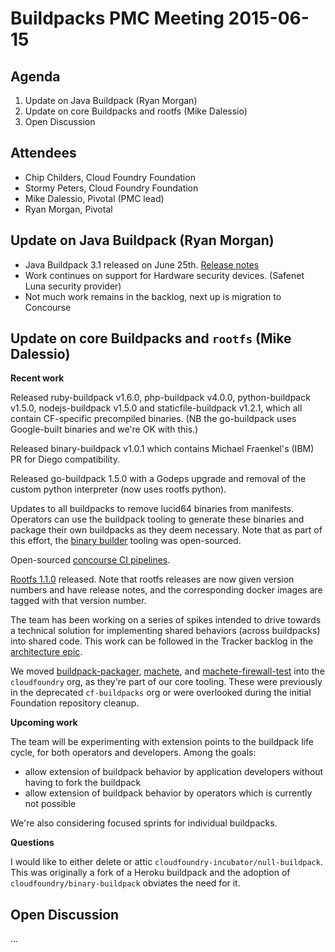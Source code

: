 # Buildpacks PMC Meeting 2015-06-15

## Agenda

1. Update on Java Buildpack (Ryan Morgan)
2. Update on core Buildpacks and rootfs (Mike Dalessio)
3. Open Discussion


## Attendees

* Chip Childers, Cloud Foundry Foundation
* Stormy Peters, Cloud Foundry Foundation
* Mike Dalessio, Pivotal (PMC lead)
* Ryan Morgan, Pivotal


## Update on Java Buildpack (Ryan Morgan)

* Java Buildpack 3.1 released on June 25th.  [Release notes](https://github.com/cloudfoundry/java-buildpack/releases/tag/v3.1)
* Work continues on support for Hardware security devices. (Safenet Luna security provider)
* Not much work remains in the backlog, next up is migration to Concourse


## Update on core Buildpacks and `rootfs` (Mike Dalessio)

__Recent work__

Released ruby-buildpack v1.6.0, php-buildpack v4.0.0, python-buildpack v1.5.0, nodejs-buildpack v1.5.0 and staticfile-buildpack v1.2.1, which all contain CF-specific precompiled binaries. (NB the go-buildpack uses Google-built binaries and we're OK with this.)

Released binary-buildpack v1.0.1 which contains Michael Fraenkel's (IBM) PR for Diego compatibility.

Released go-buildpack 1.5.0 with a Godeps upgrade and removal of the custom python interpreter (now uses rootfs python).

Updates to all buildpacks to remove lucid64 binaries from manifests. Operators can use the buildpack tooling to generate these binaries and package their own buildpacks as they deem necessary. Note that as part of this effort, the [binary builder][] tooling was open-sourced.

Open-sourced [concourse CI pipelines][].

[Rootfs 1.1.0][] released. Note that rootfs releases are now given version numbers and have release notes, and the corresponding docker images are tagged with that version number.

The team has been working on a series of spikes intended to drive towards a technical solution for implementing shared behaviors (across buildpacks) into shared code. This work can be followed in the Tracker backlog in the [architecture epic][].

We moved [buildpack-packager][], [machete][], and [machete-firewall-test][] into the `cloudfoundry` org, as they're part of our core tooling. These were previously in the deprecated `cf-buildpacks` org or were overlooked during the initial Foundation repository cleanup.


  [binary builder]: https://github.com/cloudfoundry/binary-builder
  [concourse CI pipelines]: https://github.com/cloudfoundry/buildpacks-ci
  [Rootfs 1.1.0]: https://github.com/cloudfoundry/stacks/releases/tag/1.1.0
  [architecture epic]: https://www.pivotaltracker.com/epic/show/1898760
  [buildpack-packager]: https://github.com/cloudfoundry/buildpack-packager
  [machete]: https://github.com/cloudfoundry/machete
  [machete-firewall-test]: https://github.com/cloudfoundry/machete-firewall-test


__Upcoming work__

The team will be experimenting with extension points to the buildpack life cycle, for both operators and developers. Among the goals:

* allow extension of buildpack behavior by application developers without having to fork the buildpack
* allow extension of buildpack behavior by operators which is currently not possible

We're also considering focused sprints for individual buildpacks.


__Questions__

I would like to either delete or attic `cloudfoundry-incubator/null-buildpack`. This was originally a fork of a Heroku buildpack and the adoption of `cloudfoundry/binary-buildpack` obviates the need for it.



## Open Discussion

...

